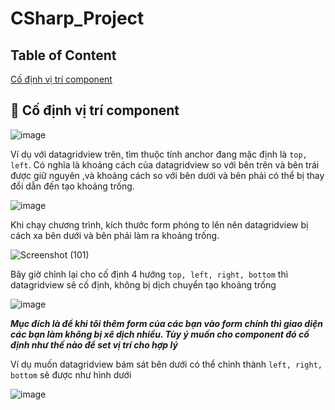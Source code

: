 # CSharp_Project

## Table of Content
[Cố định vị trí component](codinh)

## <a name="codinh"></a> 	:triangular_flag_on_post: Cố định vị trí component

![image](https://github.com/user-attachments/assets/28353606-52b3-40a0-a95d-11b29c1c0ea0)

Ví dụ với datagridview trên, tìm thuộc tính anchor đang mặc định là `top, left`. Có nghĩa là khoảng cách của datagridview so với bên trên và bên trái được giữ nguyên
,và khoảng cách so với bên dưới và bên phải có thể bị thay đổi dẫn đến tạo khoảng trống.

![image](https://github.com/user-attachments/assets/c5bfe62a-6535-4681-9de6-81fc2e606aed)

Khi chạy chương trình, kích thước form phóng to lên nên datagridview bị cách xa bên dưới và bên phải làm ra khoảng trống.

![Screenshot (101)](https://github.com/user-attachments/assets/27ddb8ce-aea7-4415-b4ff-063060a87a4e)

Bây giờ chỉnh lại cho cố định 4 hướng `top, left, right, bottom` thì datagridview sẽ cố định, không bị dịch chuyển tạo khoảng trống

![image](https://github.com/user-attachments/assets/48850bc8-fb75-443d-bc4e-84f5c5a8cfc5)

***Mục đích là để khi tôi thêm form của các bạn vào form chính thì giao diện các bạn làm không bị xê dịch nhiều. Tùy ý muốn cho component đó cố định như thế nào để set vị trí cho hợp lý***

Ví dụ muốn datagridview bám sát bên dưới có thể chỉnh thành `left, right, bottom` sẽ được như hình dưới

![image](https://github.com/user-attachments/assets/2ee4e174-7e2c-4c7f-a2e8-708e652bd080)



